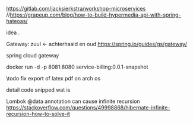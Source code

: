 https://gitlab.com/jacksierkstra/workshop-microservices
//https://grapeup.com/blog/how-to-build-hypermedia-api-with-spring-hateoas/


idea .


Gateway:
zuul <- achterhaald en oud
https://spring.io/guides/gs/gateway/

spring cloud gateway 

docker run -d -p 8081:8080 service-billing:0.0.1-snapshot



\\todo fix export of latex pdf on arch os 

detail code snipped wat is 


Lombok @data annotation can cause infinite recursion
https://stackoverflow.com/questions/49998868/hibernate-infinite-recursion-how-to-solve-it
